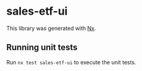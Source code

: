 # sales-etf-ui

This library was generated with [Nx](https://nx.dev).

## Running unit tests

Run `nx test sales-etf-ui` to execute the unit tests.
